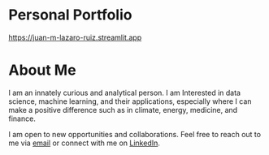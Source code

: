 # Personal Portfolio
https://juan-m-lazaro-ruiz.streamlit.app

# About Me
I am an innately curious and analytical person. I am Interested in data science, machine learning, and their applications, especially where I can make a positive difference such as in climate, energy, medicine, and finance.

I am open to new opportunities and collaborations. Feel free to reach out to me via [email](mailto:juan.m.lazaro.ruiz@gmail.com) or connect with me on [LinkedIn](https://www.linkedin.com/in/juan-mlr).
